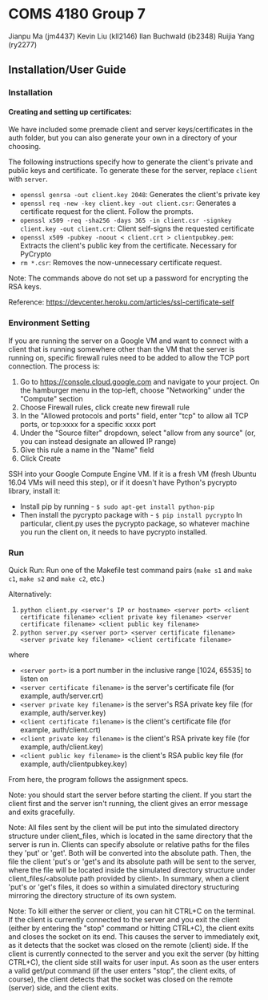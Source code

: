 # COMS 4180 Group 7
Jianpu Ma (jm4437)
Kevin Liu (kll2146)
Ilan Buchwald (ib2348)
Ruijia Yang (ry2277)

## Installation/User Guide

### Installation

#### Creating and setting up certificates:
We have included some premade client and server keys/certificates in the auth folder, but you can also generate your own in a directory of your choosing.

The following instructions specify how to generate the client's private and public keys and certificate. To generate these for the server, replace ``client`` with ``server``.
- ``openssl genrsa -out client.key 2048``: Generates the client's private key
- ``openssl req -new -key client.key -out client.csr``: Generates a certificate request for the client. Follow the prompts.
- ``openssl x509 -req -sha256 -days 365 -in client.csr -signkey client.key -out client.crt``: Client self-signs the requested certificate
- ``openssl x509 -pubkey -noout < client.crt > clientpubkey.pem``: Extracts the client's public key from the certificate. Necessary for PyCrypto
- ``rm *.csr``: Removes the now-unnecessary certificate request.

Note: The commands above do not set up a password for encrypting the RSA keys.

Reference: https://devcenter.heroku.com/articles/ssl-certificate-self

### Environment Setting
If you are running the server on a Google VM and want to connect with a client that is running somewhere other than the VM that the server is running on, specific firewall rules need to be added to allow the TCP port connection. The process is:

1. Go to https://console.cloud.google.com and navigate to your project. On the hamburger menu in the top-left, choose "Networking" under the "Compute" section
2. Choose Firewall rules, click create new firewall rule 
3. In the "Allowed protocols and ports" field, enter "tcp" to allow all TCP ports, or tcp:xxxx for a specific xxxx port
4. Under the "Source filter" dropdown, select "allow from any source" (or, you can instead designate an allowed IP range)
5. Give this rule a name in the "Name" field
6. Click Create

SSH into your Google Compute Engine VM. If it is a fresh VM (fresh Ubuntu 16.04 VMs will need this step), or if it doesn't have Python's pycrypto library, install it:</br>
- Install pip by running - ``$ sudo apt-get install python-pip``</br>
- Then install the pycrypto package with - ``$ pip install pycrypto``
In particular, client.py uses the pycrypto package, so whatever machine you run the client on, it needs to have pycrypto installed.

### Run
Quick Run: Run one of the Makefile test command pairs (``make s1`` and ``make c1``, ``make s2`` and ``make c2``, etc.)

Alternatively:

1. ``python client.py <server's IP or hostname> <server port> <client certificate filename> <client private key filename> <server certificate filename> <client public key filename>``
2. ``python server.py <server port> <server certificate filename> <server private key filename> <client certificate filename>``

where 
- ``<server port>`` is a port number in the inclusive range [1024, 65535] to listen on
- ``<server certificate filename>`` is the server's certificate file (for example, auth/server.crt)
- ``<server private key filename>`` is the server's RSA private key file (for example, auth/server.key)
- ``<client certificate filename>`` is the client's certificate file (for example, auth/client.crt)
- ``<client private key filename>`` is the client's RSA private key file (for example, auth/client.key)
- ``<client public key filename>`` is the client's RSA public key file (for example, auth/clientpubkey.key)

From here, the program follows the assignment specs.

Note: you should start the server before starting the client. If you start the client first and the server isn't running, the client gives an error message and exits gracefully.

Note: All files sent by the client will be put into the simulated directory structure under client_files, which is located in the same directory that the server is run in. Clients can specify absolute or relative paths for the files they 'put' or 'get'. Both will be converted into the absolute path. Then, the file the client 'put's or 'get's and its absolute path will be sent to the server, where the file will be located inside the simulated directory structure under client_files/`<`absolute path provided by client`>`. In summary, when a client 'put's or 'get's files, it does so within a simulated directory structuring mirroring the directory structure of its own system.

Note: To kill either the server or client, you can hit CTRL+C on the terminal. If the client is currently connected to the server and you exit the client (either by entering the "stop" command or hitting CTRL+C), the client exits and closes the socket on its end. This causes the server to immediately exit, as it detects that the socket was closed on the remote (client) side. If the client is currently connected to the server and you exit the server (by hitting CTRL+C), the client side still waits for user input. As soon as the user enters a valid get/put command (if the user enters "stop", the client exits, of course), the client detects that the socket was closed on the remote (server) side, and the client exits. 
